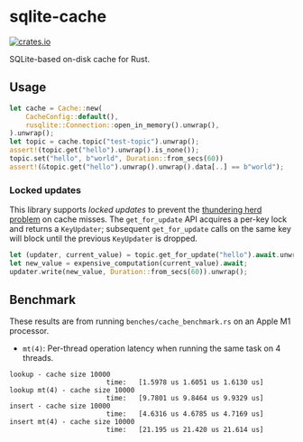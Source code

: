 # sqlite-cache

[![crates.io](https://img.shields.io/crates/v/sqlite-cache.svg)](https://crates.io/crates/sqlite-cache)

SQLite-based on-disk cache for Rust.

## Usage

```rust
let cache = Cache::new(
    CacheConfig::default(),
    rusqlite::Connection::open_in_memory().unwrap(),
).unwrap();
let topic = cache.topic("test-topic").unwrap();
assert!(topic.get("hello").unwrap().is_none());
topic.set("hello", b"world", Duration::from_secs(60))
assert!(&topic.get("hello").unwrap().unwrap().data[..] == b"world");
```

### Locked updates

This library supports *locked updates* to prevent the [thundering herd problem](https://en.wikipedia.org/wiki/Thundering_herd_problem) on cache misses. The `get_for_update` API acquires a per-key lock and returns a `KeyUpdater`; subsequent `get_for_update` calls on the same key will block until the previous `KeyUpdater` is dropped.

```rust
let (updater, current_value) = topic.get_for_update("hello").await.unwrap();
let new_value = expensive_computation(current_value).await;
updater.write(new_value, Duration::from_secs(60)).unwrap();
```

## Benchmark

These results are from running `benches/cache_benchmark.rs` on an Apple M1 processor.

- `mt(4)`: Per-thread operation latency when running the same task on 4 threads.

```
lookup - cache size 10000
                        time:   [1.5978 us 1.6051 us 1.6130 us]
lookup mt(4) - cache size 10000
                        time:   [9.7801 us 9.8464 us 9.9329 us]
insert - cache size 10000
                        time:   [4.6316 us 4.6785 us 4.7169 us]
insert mt(4) - cache size 10000
                        time:   [21.195 us 21.420 us 21.614 us]
```
